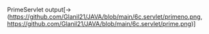 PrimeServlet  output[->(https://github.com/Glanil21/JAVA/blob/main/6c.servlet/primeno.png, https://github.com/Glanil21/JAVA/blob/main/6c.servlet/prime.png)]
